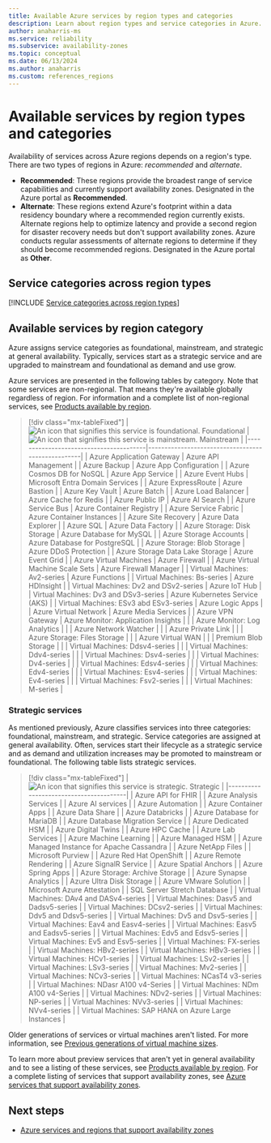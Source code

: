 ```yaml
---
title: Available Azure services by region types and categories 
description: Learn about region types and service categories in Azure.
author: anaharris-ms
ms.service: reliability
ms.subservice: availability-zones
ms.topic: conceptual
ms.date: 06/13/2024
ms.author: anaharris
ms.custom: references_regions
---
```


# Available services by region types and categories 

Availability of services across Azure regions depends on a region's type. There are two types of regions in Azure: *recommended* and *alternate*.

- **Recommended**: These regions provide the broadest range of service capabilities and currently support availability zones. Designated in the Azure portal as **Recommended**.
- **Alternate**: These regions extend Azure's footprint within a data residency boundary where a recommended region currently exists. Alternate regions help to optimize latency and provide a second region for disaster recovery needs but don't support availability zones. Azure conducts regular assessments of alternate regions to determine if they should become recommended regions. Designated in the Azure portal as **Other**.

## Service categories across region types
 
[!INCLUDE [Service categories across region types](../../includes/service-categories/service-category-definitions.md)]

## Available services by region category

Azure assigns service categories as foundational, mainstream, and strategic at general availability. Typically, services start as a strategic service and are upgraded to mainstream and foundational as demand and use grow.

Azure services are presented in the following tables by category. Note that some services are non-regional. That means they're available globally regardless of region. For information and a complete list of non-regional services, see [Products available by region](https://azure.microsoft.com/global-infrastructure/services/).

> [!div class="mx-tableFixed"]
> | ![An icon that signifies this service is foundational.](media/icon-foundational.svg) Foundational                           | ![An icon that signifies this service is mainstream.](media/icon-mainstream.svg) Mainstream                                  |
> |----------------------------------------|---------------------------------------------------|
> | Azure Application Gateway              | Azure API Management                              |
> | Azure Backup                           | Azure App Configuration                           |
> | Azure Cosmos DB for NoSQL              | Azure App Service                                 |
> | Azure Event Hubs                       | Microsoft Entra Domain Services            |
> | Azure ExpressRoute                     | Azure Bastion                                     |
> | Azure Key Vault                        | Azure Batch                                       |
> | Azure Load Balancer                    | Azure Cache for Redis                             |
> | Azure Public IP                        | Azure AI Search                            |
> | Azure Service Bus                      | Azure Container Registry                          |
> | Azure Service Fabric                   | Azure Container Instances                         |
> | Azure Site Recovery                    | Azure Data Explorer                               |
> | Azure SQL                              | Azure Data Factory                                |
> | Azure Storage: Disk Storage            | Azure Database for MySQL                          |
> | Azure Storage Accounts                 | Azure Database for PostgreSQL                     |
> | Azure Storage: Blob Storage            | Azure DDoS Protection                             |
> | Azure Storage Data Lake Storage        | Azure Event Grid                                  |
> | Azure Virtual Machines                 | Azure Firewall                                    |
> | Azure Virtual Machine Scale Sets       | Azure Firewall Manager                            |
> | Virtual Machines: Av2-series           | Azure Functions                                   |
> | Virtual Machines: Bs-series            | Azure HDInsight                                   |
> | Virtual Machines: Dv2 and DSv2-series  | Azure IoT Hub                                     |
> | Virtual Machines: Dv3 and DSv3-series  | Azure Kubernetes Service (AKS)                    |
> | Virtual Machines: ESv3 abd ESv3-series | Azure Logic Apps                                  |
> | Azure Virtual Network                  | Azure Media Services                              |
> | Azure VPN Gateway                      | Azure Monitor: Application Insights               |
> |                                        | Azure Monitor: Log Analytics                      |
> |                                        | Azure Network Watcher                             |
> |                                        | Azure Private Link                                |
> |                                        | Azure Storage: Files Storage                      |
> |                                        | Azure Virtual WAN                                 |
> |                                        | Premium Blob Storage                              |
> |                                        | Virtual Machines: Ddsv4-series                    |
> |                                        | Virtual Machines: Ddv4-series                     |
> |                                        | Virtual Machines: Dsv4-series                     |
> |                                        | Virtual Machines: Dv4-series                      |
> |                                        | Virtual Machines: Edsv4-series                    |
> |                                        | Virtual Machines: Edv4-series                     |
> |                                        | Virtual Machines: Esv4-series                     |
> |                                        | Virtual Machines: Ev4-series                      |
> |                                        | Virtual Machines: Fsv2-series                     |
> |                                        | Virtual Machines: M-series                        |

### Strategic services
As mentioned previously, Azure classifies services into three categories: foundational, mainstream, and strategic. Service categories are assigned at general availability. Often, services start their lifecycle as a strategic service and as demand and utilization increases may be promoted to mainstream or foundational. The following table lists strategic services. 

> [!div class="mx-tableFixed"]
> | ![An icon that signifies this service is strategic.](media/icon-strategic.svg) Strategic       |
> |----------------------------------------|
> | Azure API for FHIR                                   |
> | Azure Analysis Services                              |
> | Azure AI services                            |
> | Azure Automation                                     |
> | Azure Container Apps                                 |
> | Azure Data Share                                     |
> | Azure Databricks                                     |
> | Azure Database for MariaDB                           |
> | Azure Database Migration Service                     |
> | Azure Dedicated HSM                                  |
> | Azure Digital Twins                                  |
> | Azure HPC Cache                                      |
> | Azure Lab Services                                   |
> | Azure Machine Learning                               |
> | Azure Managed HSM                                    |
> | Azure Managed Instance for Apache Cassandra          |
> | Azure NetApp Files                                   |
> | Microsoft Purview                                        |
> | Azure Red Hat OpenShift                              |
> | Azure Remote Rendering                               |
> | Azure SignalR Service                                |
> | Azure Spatial Anchors                                |
> | Azure Spring Apps                                |
> | Azure Storage: Archive Storage                       |
> | Azure Synapse Analytics                              |
> | Azure Ultra Disk Storage                             |
> | Azure VMware Solution                                |
> | Microsoft Azure Attestation                          |
> | SQL Server Stretch Database                          |
> | Virtual Machines: DAv4 and DASv4-series              |
> | Virtual Machines: Dasv5 and Dadsv5-series            |
> | Virtual Machines: DCsv2-series                       |
> | Virtual Machines: Ddv5 and Ddsv5-series              |
> | Virtual Machines: Dv5 and Dsv5-series                |
> | Virtual Machines: Eav4 and Easv4-series              |
> | Virtual Machines: Easv5 and Eadsv5-series            |
> | Virtual Machines: Edv5 and Edsv5-series              |
> | Virtual Machines: Ev5 and Esv5-series                |
> | Virtual Machines: FX-series                          |
> | Virtual Machines: HBv2-series                        |
> | Virtual Machines: HBv3-series                        |
> | Virtual Machines: HCv1-series                        |
> | Virtual Machines: LSv2-series                        |
> | Virtual Machines: LSv3-series                        |
> | Virtual Machines: Mv2-series                         |
> | Virtual Machines: NCv3-series                        |
> | Virtual Machines: NCasT4 v3-series                   |
> | Virtual Machines: NDasr A100 v4-Series               |
> | Virtual Machines: NDm A100 v4-Series                 |
> | Virtual Machines: NDv2-series                        |
> | Virtual Machines: NP-series                          |
> | Virtual Machines: NVv3-series                        |
> | Virtual Machines: NVv4-series                        |
> | Virtual Machines: SAP HANA on Azure Large Instances  |


Older generations of services or virtual machines aren't listed. For more information, see [Previous generations of virtual machine sizes](/azure/virtual-machines/sizes-previous-gen).

To learn more about preview services that aren't yet in general availability and to see a listing of these services, see [Products available by region](https://azure.microsoft.com/global-infrastructure/services/). For a complete listing of services that support availability zones, see [Azure services that support availability zones](availability-zones-service-support.md).

## Next steps

- [Azure services and regions that support availability zones](availability-zones-service-support.md)
